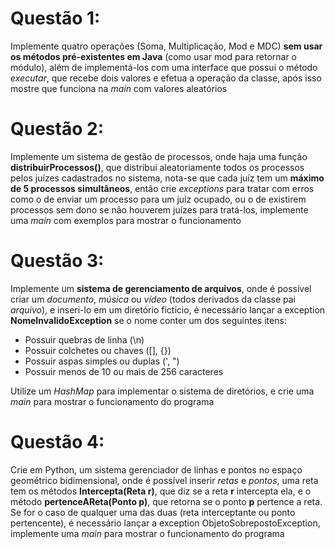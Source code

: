 # Questão 1:
Implemente quatro operações (Soma, Multiplicação, Mod e MDC) **sem usar os métodos pré-existentes em Java** (como usar mod para retornar o módulo), além de implementá-los com uma interface que possui o método *executar*, que recebe dois valores e efetua a operação da classe, após isso mostre que funciona na *main* com valores aleatórios

# Questão 2:
Implemente um sistema de gestão de processos, onde haja uma função **distribuirProcessos()**, que distribui aleatoriamente todos os processos pelos juízes cadastrados no sistema, nota-se que cada juíz tem um **máximo de 5 processos simultâneos**, então crie *exceptions* para tratar com erros como o de enviar um processo para um juíz ocupado, ou o de existirem processos sem dono se não houverem juízes para tratá-los, implemente uma *main* com exemplos para mostrar o funcionamento

# Questão 3:
Implemente um **sistema de gerenciamento de arquivos**, onde é possível criar um *documento*, *música* ou *vídeo* (todos derivados da classe pai *arquivo*), e inseri-lo em um diretório fictício, é necessário lançar a exception **NomeInvalidoException** se o nome conter um dos seguintes itens:
- Possuir quebras de linha (\n)
- Possuir colchetes ou chaves ([], {})
- Possuir aspas simples ou duplas (', ")
- Possuir menos de 10 ou mais de 256 caracteres

Utilize um *HashMap* para implementar o sistema de diretórios, e crie uma *main* para mostrar o funcionamento do programa

# Questão 4:
Crie em Python, um sistema gerenciador de linhas e pontos no espaço geométrico bidimensional, onde é possível inserir *retas* e *pontos*, uma reta tem os métodos **Intercepta(Reta r)**, que diz se a reta **r** intercepta ela, e o método **pertenceAReta(Ponto p)**, que retorna se o ponto **p** pertence a reta. Se for o caso de qualquer uma das duas (reta interceptante ou ponto pertencente), é necessário lançar a exception ObjetoSobrepostoException, implemente uma *main* para mostrar o funcionamento do programa